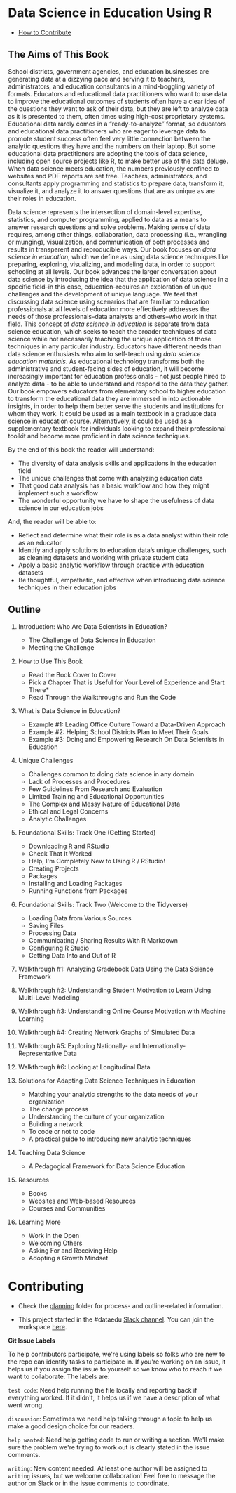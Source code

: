 # Data Science in Education Using R

* [How to Contribute](#Contributing)

## The Aims of This Book

School districts, government agencies, and education businesses are generating data at a dizzying pace and serving it to teachers, administrators, and education consultants in a mind-boggling variety of formats. Educators and educational data practitioners who want to use data to improve the educational outcomes of students often have a clear idea of the questions they want to ask of their data, but they are left to analyze data as it is presented to them, often times using high-cost proprietary systems. Educational data rarely comes in a “ready-to-analyze” format, so educators and educational data practitioners who are eager to leverage data to promote student success often feel very little connection between the analytic questions they have and the numbers on their laptop. But some educational data practitioners are adopting the tools of data science, including open source projects like R, to make better use of the data deluge. When data science meets education, the numbers previously confined to websites and PDF reports are set free. Teachers, administrators, and consultants apply programming and statistics to prepare data, transform it, visualize it, and analyze it to answer questions that are as unique as are their roles in education.

Data science represents the intersection of domain-level expertise, statistics, and computer programming, applied to data as a means to answer research questions and solve problems. Making sense of data requires, among other things, collaboration, data processing (i.e., wrangling or munging), visualization, and communication of both processes and results in transparent and reproducible ways. Our book focuses on *data science in education*, which we define as using data science techniques like preparing, exploring, visualizing, and modeling data, in order to support schooling at all levels. Our book advances the larger conversation about data science by introducing the idea that the application of data science in a specific field–in this case, education–requires an exploration of unique challenges and the development of unique language. We feel that discussing data science using scenarios that are familiar to education professionals at all levels of education more effectively addresses the needs of those professionals–data analysts and others–who work in that field. This concept of *data science in education* is separate from data science education, which seeks to teach the broader techniques of data science while not necessarily teaching the unique application of those techniques in any particular industry. Educators have different needs than data science enthusiasts who aim to self-teach using *data science education materials*. As educational technology transforms both the administrative and student-facing sides of education, it will become increasingly important for education professionals - not just people hired to analyze data - to be able to understand and respond to the data they gather. Our book empowers educators from elementary school to higher education to transform the educational data they are immersed in into actionable insights, in order to help them better serve the students and institutions for whom they work. It could be used as a main textbook in a graduate data science in education course. Alternatively, it could be used as a supplementary textbook for individuals looking to expand their professional toolkit and become more proficient in data science techniques. 

By the end of this book the reader will understand:

* The diversity of data analysis skills and applications in the education field 
* The unique challenges that come with analyzing education data
* That good data analysis has a basic workflow and how they might implement such a workflow
* The wonderful opportunity we have to shape the usefulness of data science in our education jobs

And, the reader will be able to:

* Reflect and determine what their role is as a data analyst within their role as an educator
* Identify and apply solutions to education data’s unique challenges, such as cleaning datasets and working with private student data 
* Apply a basic analytic workflow through practice with education datasets
* Be thoughtful, empathetic, and effective when introducing data science techniques in their education jobs

## Outline

1. Introduction: Who Are Data Scientists in Education? 

    - The Challenge of Data Science in Education 
    - Meeting the Challenge

2. How to Use This Book 

    - Read the Book Cover to Cover
    - Pick a Chapter That is Useful for Your Level of Experience and Start There*
    - Read Through the Walkthroughs and Run the Code

3. What is Data Science in Education?

    - Example #1: Leading Office Culture Toward a Data-Driven Approach
    - Example #2: Helping School Districts Plan to Meet Their Goals
    - Example #3: Doing and Empowering Research On Data Scientists in Education

4. Unique Challenges

    - Challenges common to doing data science in any domain 
    - Lack of Processes and Procedures 
    - Few Guidelines From Research and Evaluation
    - Limited Training and Educational Opportunities 
    - The Complex and Messy Nature of Educational Data
    - Ethical and Legal Concerns
    - Analytic Challenges

5. Foundational Skills: Track One (Getting Started)

    - Downloading R and RStudio
    - Check That It Worked
    - Help, I'm Completely New to Using R / RStudio!
    - Creating Projects
    - Packages
    - Installing and Loading Packages
    - Running Functions from Packages

6. Foundational Skills: Track Two (Welcome to the Tidyverse)

    - Loading Data from Various Sources
    - Saving Files
    - Processing Data
    - Communicating / Sharing Results With R Markdown
    - Configuring R Studio
    - Getting Data Into and Out of R

7. Walkthrough #1: Analyzing Gradebook Data Using the Data Science Framework

8. Walkthrough #2: Understanding Student Motivation to Learn Using Multi-Level Modeling

9. Walkthrough #3: Understanding Online Course Motivation with Machine Learning

10. Walkthrough #4: Creating Network Graphs of Simulated Data

11. Walkthrough #5: Exploring Nationally- and Internationally-Representative Data

12. Walkthrough #6: Looking at Longitudinal Data

13. Solutions for Adapting Data Science Techniques in Education

    - Matching your analytic strengths to the data needs of your organization 
    - The change process
    - Understanding the culture of your organization
    - Building a network
    - To code or not to code
    - A practical guide to introducing new analytic techniques

14. Teaching Data Science

    - A Pedagogical Framework for Data Science Education

15. Resources

    - Books
    - Websites and Web-based Resources
    - Courses and Communities

16. Learning More

    - Work in the Open
    - Welcoming Others
    - Asking For and Receiving Help
    - Adopting a Growth Mindset

# Contributing

- Check the [planning](/planning/) folder for process- and outline-related information.

- This project started in the #dataedu [Slack channel](https://dataedu.slack.com/). You can join the workspace [here](https://join.slack.com/t/dataedu/shared_invite/enQtNzQ3ODcwNzM0NDgwLTQzMTE1YjdiMTg0NWExYTljNTg5YzU1NjY4NGE3MjA0ODRiNGM5NGYyNzRmNDk5Yjk0OTYyYWU4Zjc0ZTgyYTg). 

**Git Issue Labels** 

To help contributors participate, we're using labels so folks who are new to the repo can identify tasks to participate in. If you're working on an issue, it helps us if you assign the issue to yourself so we know who to reach if we want to collaborate. The labels are: 

`test code`: Need help running the file locally and reporting back if everything worked. If it didn't, it helps us if we have a description of what went wrong. 

`discussion`: Sometimes we need help talking through a topic to help us make a good design choice for our readers.

`help wanted`: Need help getting code to run or writing a section. We'll make sure the problem we're trying to work out is clearly stated in the issue comments. 

`writing`: New content needed. At least one author will be assigned to `writing` issues, but we welcome collaboration! Feel free to message the author on Slack or in the issue comments to coordinate.

